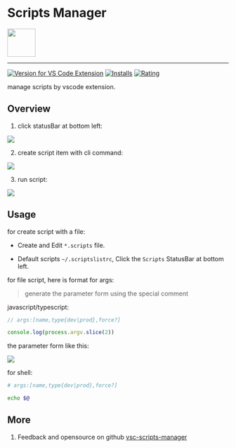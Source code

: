 # Scripts Manager

<img height="64px" src="https://cdn.jsdelivr.net/gh/saber2pr/MyWeb@master/resource/image/vsc-scripts-manager.png" />

---

[![Version for VS Code Extension](https://vsmarketplacebadge.apphb.com/version-short/saber2pr.scripts-manager.svg?logo=visual-studio-code)](https://marketplace.visualstudio.com/items?itemName=saber2pr.scripts-manager) [![Installs](https://vsmarketplacebadge.apphb.com/installs/saber2pr.scripts-manager.svg)](https://marketplace.visualstudio.com/items?itemName=saber2pr.scripts-manager) [![Rating](https://vsmarketplacebadge.apphb.com/rating/saber2pr.scripts-manager.svg)](https://marketplace.visualstudio.com/items?itemName=saber2pr.scripts-manager)

manage scripts by vscode extension.

## Overview

1. click statusBar at bottom left:

![](https://cdn.jsdelivr.net/gh/saber2pr/MyWeb@master/resource/image/vsc-scriptlist-bar.webp)

2. create script item with cli command:

![](https://cdn.jsdelivr.net/gh/saber2pr/MyWeb@master/resource/image/vsc-scriptlist-add.webp)

3. run script:

![](https://cdn.jsdelivr.net/gh/saber2pr/MyWeb@master/resource/image/vsc-scriptlist-run.webp)

## Usage

for create script with a file:

- Create and Edit `*.scripts` file.

- Default scripts `~/.scriptslistrc`, Click the `Scripts` StatusBar at bottom left.

for file script, here is format for args:

> generate the parameter form using the special comment

javascript/typescript:

```js
// args:[name,type{dev|prod},force?]

console.log(process.argv.slice(2))
```

the parameter form like this:

![](https://cdn.jsdelivr.net/gh/saber2pr/MyWeb@master/resource/image/vsc-scriptlist-form.webp)

for shell:

```sh
# args:[name,type{dev|prod},force?]

echo $@
```

## More

1. Feedback and opensource on github [vsc-scripts-manager](https://github.com/Saber2pr/vsc-scripts-manager)

